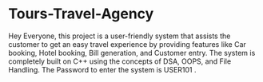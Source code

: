 # Tours-Travel-Agency
Hey Everyone, this project is a user-friendly system that assists the customer to get an easy travel experience by providing features like Car booking, Hotel booking, Bill generation, and Customer entry. The system is completely built on C++ using the concepts of DSA, OOPS, and File Handling. The Password to enter the system is USER101 .
